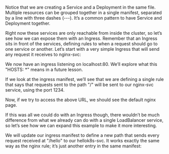 Notice that we are creating a Service and a Deployment in the same file. Multiple resources can be grouped together in a single manifest, separated by a line with three dashes (---). It’s a common pattern to have Service and Deployment together.

Right now these services are only reachable from inside the cluster, so let’s see how we can expose them with an Ingress. Remember that an Ingress sits in front of the services, defining rules to when a request should go to one service or another. Let’s start with a very simple Ingress that will send any request it receives to nginx-svc:

We now have an ingress listening on localhost:80. We’ll explore what this "HOSTS: *" means in a future lesson.

If we look at the ingress manifest, we’ll see that we are defining a single rule that says that requests sent to the path "/" will be sent to our nginx-svc service, using the port 1234.

Now, if we try to access the above URL, we should see the default nginx page.

If this was all we could do with an Ingress though, there wouldn’t be much difference from what we already can do with a single LoadBalancer service, so let’s see how we can expand this example to make it more interesting.

We will update our ingress manifest to define a new path that sends every request received at "/hello" to our hellok8s-svc. It works exactly the same way as the nginx rule; it’s just another entry in the same manifest:


